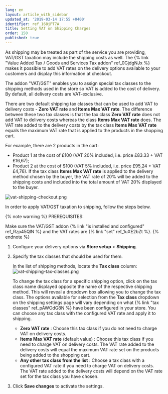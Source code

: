 ```yaml
---
lang: en
layout: article_with_sidebar
updated_at: '2019-03-14 17:55 +0400'
identifier: ref_168jPT7A
title: Setting VAT on Shipping Charges
order: 150
published: true
---
```

As shipping may be treated as part of the service you are providing, VAT/GST taxation may include the shipping costs as well. The {% link "Value Added Tax / Goods and Services Tax  addon" ref_0GjdgNJx %} makes it possible to add VAT rates on the delivery options available to your customers and display this information at checkout.

The addon "VAT/GST" enables you to assign special tax classes to the shipping methods used in the store so VAT is added to the cost of delivery. By default, all delivery costs are VAT-exclusive.

There are two default shipping tax classes that can be used to add VAT to delivery costs - **Zero VAT rate** and **Items Max VAT rate**. The difference between these two tax classes is that the tax class **Zero VAT rate** does not add VAT to delivery costs whereas the class **Items Max VAT rate** does. The VAT rate added to the delivery costs by the tax class **Items Max VAT rate** equals the maximum VAT rate that is applied to the products in the shopping cart. 

For example, there are 2 products in the cart:
   * Product 1 at the cost of £100 (VAT 20% included, i.e. price £83.33 + VAT £16,67); 
   * Product 2 at the cost of $100 (VAT 5% included, i.e. price £95,24 + VAT £4,76). 
If the tax class **Items Max VAT rate** is applied to the delivery method chosen by the buyer, the VAT rate of 20% will be added to the shipping costs and included into the total amount of VAT 20% displayed to the buyer.

![vat-shipping-checkout.png]({{site.baseurl}}/attachments/ref_168jPT7A/vat-shipping-checkout.png)

In order to apply VAT/GST taxation to shipping, follow the steps below.

{% note warning %}
PREREQUISITES:

Make sure the VAT/GST addon {% link "is installed and configured" ref_Rzp45QlN %} and the VAT rates are {% link "set" ref_1uXE2bZt %}.
{% endnote %}

1. Configure your delivery options via **Store setup** > **Shipping**.

2. Specify the tax classes that should be used for them.

   In the list of shipping methods, locate the **Tax class** column:
   ![vat-shipping-tax-classes.png]({{site.baseurl}}/attachments/ref_168jPT7A/vat-shipping-tax-classes.png)

   To change the tax class for a specific shipping option, click on the tax class name displayed opposite the name of the respective shipping method. This will reveal a dropdown box allowing you to change the tax class. The options available for selection from the **Tax class** dropdown on the shipping settings page will vary depending on what {% link "tax classes" ref_pAWOdG8N %} have been configured in your store. You can choose any tax class with the configured VAT rate and apply it to shipping.
       
     * **Zero VAT rate** : Choose this tax class if you do not need to charge VAT on delivery costs.
     * **Items Max VAT rate** (default value) : Choose this tax class if you need to charge VAT on delivery costs. The VAT rate added to the delivery costs will equal the maximum VAT rate set on the products being added to the shopping cart. 
     *  **Any other tax class from the list** : Choose a tax class with a configured VAT rate if you need to charge VAT on delivery costs. The VAT rate added to the delivery costs will depend on the VAT rate set for the tax class you have chosen. 
       
3. Click **Save changes** to activate the settings.
